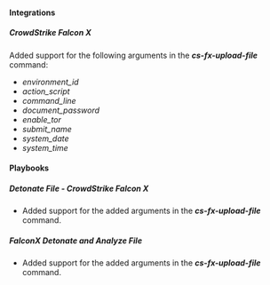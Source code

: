 
#### Integrations
##### CrowdStrike Falcon X
Added support for the following arguments in the ***cs-fx-upload-file*** command:
- *environment_id*
- *action_script*
- *command_line*
- *document_password*
- *enable_tor*
- *submit_name*
- *system_date*
- *system_time*

#### Playbooks
##### Detonate File - CrowdStrike Falcon X
- Added support for the added arguments in the ***cs-fx-upload-file*** command.
##### FalconX Detonate and Analyze File
- Added support for the added arguments in the ***cs-fx-upload-file*** command.